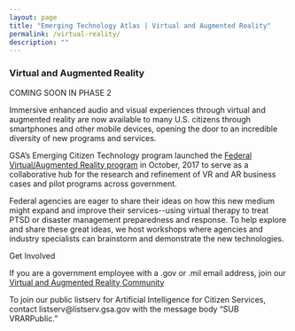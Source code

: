 ```yaml
---
layout: page
title: "Emerging Technology Atlas | Virtual and Augmented Reality"
permalink: /virtual-reality/
description: ""
---
```


### Virtual and Augmented Reality


<p>COMING SOON IN PHASE 2</p>


<p>Immersive enhanced audio and visual experiences through virtual and augmented reality are now available to many U.S. citizens through smartphones and other mobile devices, opening the door to an incredible diversity of new programs and services.</p>

<p>GSA’s Emerging Citizen Technology program launched the <a href="https://www.digitalgov.gov/2016/10/26/gsa-launches-new-ai-virtual-reality-and-authentication-programs/">Federal Virtual/Augmented Reality program</a> in October, 2017 to serve as a collaborative hub for the research and refinement of VR and AR business cases and pilot programs across government.</p>

<p>Federal agencies are eager to share their ideas on how this new medium might expand and improve their services--using virtual therapy to treat PTSD or disaster management preparedness and response. To help explore and share these great ideas, we host workshops where agencies and industry specialists can brainstorm and demonstrate the new technologies.</p>

<p>Get Involved</p>

<p>If you are a government employee with a .gov or .mil email address, join our <a href="mailto:VR-subscribe-request@listserv.gsa.gov?subject=VR%20listserv">Virtual and Augmented Reality Community</a></p>

<p>To join our public listserv for Artificial Intelligence for Citizen Services, contact listserv@listserv.gsa.gov with the message body “SUB VRARPublic.”</p>

